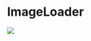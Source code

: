 # ImageLoader

[![](https://www.jitpack.io/v/rendebiao/ImageLoader.svg)](https://www.jitpack.io/#rendebiao/ImageLoader)